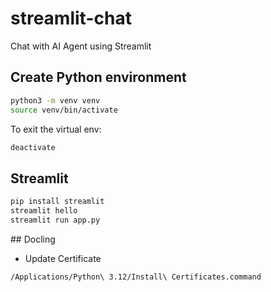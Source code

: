 # streamlit-chat
Chat with AI Agent using Streamlit



## Create Python environment

```bash
python3 -m venv venv
source venv/bin/activate
```
To exit the virtual env:
```bash
deactivate
```

## Streamlit
```bash
pip install streamlit
streamlit hello
streamlit run app.py
```


## Docling

- Update Certificate

```bash
/Applications/Python\ 3.12/Install\ Certificates.command
```